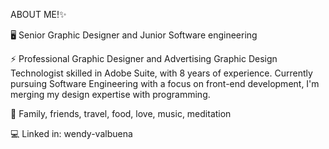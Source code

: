ABOUT ME!✨

🖥️ Senior Graphic Designer and Junior Software engineering

⚡️ Professional Graphic Designer and Advertising Graphic Design Technologist skilled in Adobe Suite, with 8 years of experience. Currently pursuing Software Engineering with a focus on front-end development, I'm merging my design expertise with programming.

🤎 Family, friends, travel, food, love, music, meditation

💻 Linked in: wendy-valbuena

